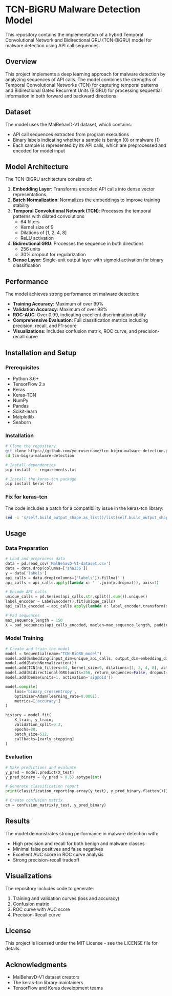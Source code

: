 # TCN-BiGRU Malware Detection Model

This repository contains the implementation of a hybrid Temporal Convolutional Network and Bidirectional GRU (TCN-BiGRU) model for malware detection using API call sequences.

## Overview

This project implements a deep learning approach for malware detection by analyzing sequences of API calls. The model combines the strengths of Temporal Convolutional Networks (TCN) for capturing temporal patterns and Bidirectional Gated Recurrent Units (BiGRU) for processing sequential information in both forward and backward directions.

## Dataset

The model uses the MalBehavD-V1 dataset, which contains:
- API call sequences extracted from program executions
- Binary labels indicating whether a sample is benign (0) or malware (1)
- Each sample is represented by its API calls, which are preprocessed and encoded for model input

## Model Architecture

The TCN-BiGRU architecture consists of:

1. **Embedding Layer**: Transforms encoded API calls into dense vector representations
2. **Batch Normalization**: Normalizes the embeddings to improve training stability
3. **Temporal Convolutional Network (TCN)**: Processes the temporal patterns with dilated convolutions
   - 64 filters
   - Kernel size of 9
   - Dilations of [1, 2, 4, 8]
   - ReLU activation
4. **Bidirectional GRU**: Processes the sequence in both directions
   - 256 units
   - 30% dropout for regularization
5. **Dense Layer**: Single-unit output layer with sigmoid activation for binary classification

## Performance

The model achieves strong performance on malware detection:

- **Training Accuracy**: Maximum of over 99%
- **Validation Accuracy**: Maximum of over 98%
- **ROC-AUC**: Over 0.99, indicating excellent discrimination ability
- **Comprehensive Evaluation**: Full classification metrics including precision, recall, and F1-score
- **Visualizations**: Includes confusion matrix, ROC curve, and precision-recall curve

## Installation and Setup

### Prerequisites
- Python 3.6+
- TensorFlow 2.x
- Keras
- Keras-TCN
- NumPy
- Pandas
- Scikit-learn
- Matplotlib
- Seaborn

### Installation
```bash
# Clone the repository
git clone https://github.com/yourusername/tcn-bigru-malware-detection.git
cd tcn-bigru-malware-detection

# Install dependencies
pip install -r requirements.txt

# Install the keras-tcn package
pip install keras-tcn
```

### Fix for keras-tcn
The code includes a patch for a compatibility issue in the keras-tcn library:
```bash
sed -i 's/self.build_output_shape.as_list()/list(self.build_output_shape)/g' /path/to/python/dist-packages/tcn/tcn.py
```

## Usage

### Data Preparation
```python
# Load and preprocess data
data = pd.read_csv('MalBehavD-V1-dataset.csv')
data = data.drop(columns=['sha256'])
y = data['labels']
api_calls = data.drop(columns=['labels']).fillna('')
api_calls = api_calls.apply(lambda x: ' '.join(x.dropna()), axis=1)

# Encode API calls
unique_calls = pd.Series(api_calls.str.split().sum()).unique()
label_encoder = LabelEncoder().fit(unique_calls)
api_calls_encoded = api_calls.apply(lambda x: label_encoder.transform(x.split()))

# Pad sequences
max_sequence_length = 150
X = pad_sequences(api_calls_encoded, maxlen=max_sequence_length, padding='post')
```

### Model Training
```python
# Create and train the model
model = Sequential(name="TCN-BiGRU_model")
model.add(Embedding(input_dim=unique_api_calls, output_dim=embedding_dim, input_length=max_sequence_length))
model.add(BatchNormalization())
model.add(TCN(nb_filters=64, kernel_size=9, dilations=[1, 2, 4, 8], activation='relu', return_sequences=True))
model.add(Bidirectional(GRU(units=256, return_sequences=False, dropout=0.3)))
model.add(Dense(units=1, activation='sigmoid'))

model.compile(
    loss='binary_crossentropy',
    optimizer=Adam(learning_rate=0.0001),
    metrics=['accuracy']
)

history = model.fit(
    X_train, y_train,
    validation_split=0.3,
    epochs=80,
    batch_size=512,
    callbacks=[early_stopping]
)
```

### Evaluation
```python
# Make predictions and evaluate
y_pred = model.predict(X_test)
y_pred_binary = (y_pred > 0.5).astype(int)

# Generate classification report
print(classification_report(np.array(y_test), y_pred_binary.flatten()))

# Create confusion matrix
cm = confusion_matrix(y_test, y_pred_binary)
```

## Results

The model demonstrates strong performance in malware detection with:
- High precision and recall for both benign and malware classes
- Minimal false positives and false negatives
- Excellent AUC score in ROC curve analysis
- Strong precision-recall tradeoff

## Visualizations

The repository includes code to generate:
1. Training and validation curves (loss and accuracy)
2. Confusion matrix
3. ROC curve with AUC score
4. Precision-Recall curve

## License

This project is licensed under the MIT License - see the LICENSE file for details.

## Acknowledgments

- MalBehavD-V1 dataset creators
- The keras-tcn library maintainers
- TensorFlow and Keras development teams

